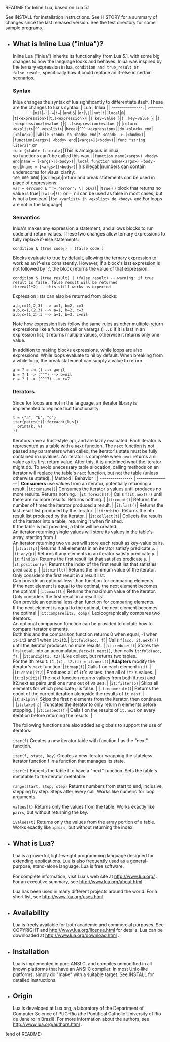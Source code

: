 README for Inline Lua, based on Lua 5.1

See INSTALL for installation instructions.
See HISTORY for a summary of changes since the last released version.
See the test directory for some sample programs.

* What is Inline Lua ("inlua")?
  ------------
  Inline Lua ("inlua") inherits its functionality from Lua 5.1, with some big changes to how the language looks and behaves.
  Inlua was inspired by the ternary expression in lua, `condition and true_result or false_result`, specifically how it could replace an if-else in certain scenarios.
  
  ### Syntax
  Inlua changes the syntax of lua significantly to differentiate itself.
  These are the changes to lua's syntax:
  | Lua              | Inlua            |
  | ---------------: | :--------------- |
  |`nil`|`~`|
  |`~=`|`!=`|
  |`and`|`&`|
  |`or`|`\|`|
  |`not`|`!`|
  |`local`|`@`|
  |`t[<expression>]`|`t.(<expression>)`|
  |`{ key=value }`|`{ .key=value }`|
  |`{ [<expression>]=value }`|`{ .(<expression)=value }`|
  |`return <explist>`|`^^ <explist>`|
  |`break`|`^^^ <expression>`|
  |`do <block> end`|`(<block>)`|
  |`while <cond> do <body> end`|`? <cond> -> (<body>)`|
  |`function(<args>) <body> end`|`[<args>](<body>)`|
  |`func "string literal"` or<br> `func {<table literal>}`|This is ambiguous in inlua,<br>so functions can't be called this way.|
  |`function name(<args>) <body> end`|`name = [<args>](<body>)`|
  |`local function name(<args>) <body> end`|`@name = [<args>](<body>)`|
  |(is illegal)|numbers can contain underscores for visual clarity:<br>`100_000_000`|
  |(is illegal)|return and break statements can be used in place of expressions:<br>`var = errcond & ^^~,"error"; \| okval`|
  |`true`|`()` block that returns no value is true|
  |`false`|`!()` or `~`, nil can be used as false in most cases, but is not a boolean|
  |`for <varlist> in <explist> do <body> end`|For loops are not in the language|

  ### Semantics
  Inlua's makes any expression a statement, and allows blocks to run code and return values.
  These two changes allow ternary expressions to fully replace if-else statements:
  ```
  condition & (true code;) | (false code;)
  ```
  Blocks evaluate to true by default, allowing the ternary expression to work as an if-else consistently.
  However, if a block's last expression is not followed by ';', the block returns the value of that expression:
  ```
  condition & (true_result) | (false_result) -- warning: if true result is false, false result will be returned
  three=(1+2) -- this still works as expected
  ```
  Expression lists can also be returned from blocks:
  ```
  a,b,c=(1,2,3) --> a=1, b=2, c=3
  a,b,c=1,(2,3) --> a=1, b=2, c=3
  a,b,c=(1,2),3 --> a=1, b=3, c=nil
  ```
  Note how expression lists follow the same rules as other multiple-return expressions like a function call or varargs (`...`):
  If it is last in an expression list, it returns multiple values, otherwise it returns only one value.

  In addition to making blocks expressions, while loops are also expressions.
  While loops evaluate to nil by default. When breaking from a while loop, the break statement can supply a value to return.
  ```
  a = ? ~ -> () --> a=nil
  b = ? 1 -> (^^^) --> b=nil
  c = ? 1 -> (^^^7) --> c=7
  ```

  ### Iterators
  Since for loops are not in the language, an iterator library is implemented to replace that functionality:
  ```
  t = {"a", "b", "c"}
  iter(pairs(t)):foreach([k,v](
    print(k, v)
  ))
  ```
  Iterators have a Rust-style api, and are lazily evaluated.
  Each iterator is represented as a table with a `next` function.
  The `next` function is not passed any parameters when called, the iterator's state must be fully contained in upvalues.
  An iterator is complete when `next` returns a nil value as its first return value. After this, it is undefined what the iterator might do.
  To avoid unecessary table allocation, calling methods on an iterator will replace the table's `next` function, but not the table (unless otherwise stated).
  | Method           | Behavior         |
  | ---------------- | ---------------- |
  **Consumers** use values from an iterator, potentially returning a result.
  |`it:consume()`| Consumes the iterator's values until produces no more results. Returns nothing. |
  |`it:foreach(f)`| Calls `f(it.next())` until there are no more results. Returns nothing. |
  |`it:count()`| Returns the number of times the iterator produced a result. |
  |`it:last()`| Returns the last result list produced by the iterator. |
  |`it:nth(n)`| Returns the nth result list produced by the iterator. |
  |`it:collect(t)`| Collects the results of the iterator into a table, returning it when finished.<br>If the table is not provided, a table will be created.<br>An iterator returning single values will store its values in the table's array, starting from 1.<br>An iterator returning two values will store each result as key-value pairs. |
  |`it:all(p)`| Returns if all elements in an iterator satisfy predicate `p`. |
  |`it:any(p)`| Returns if any elements in an iterator satisfy predicate `p`. |
  |`it:find(p)`| Returns the first result list that satisfies predicate `p`. |
  |`it:position(p)`| Returns the index of the first result list that satisfies predicate `p`. |
  |`it:min(lt)`| Returns the minimum value of the iterator. Only considers the first result in a result list.<br>Can provide an optional less-than function for comparing elements.<br>If the next element is equal to the optimal, the next element becomes the optimal.|
  |`it:max(lt)`| Returns the maximum value of the iterator. Only considers the first result in a result list.<br>Can provide an optional less-than function for comparing elements.<br>If the next element is equal to the optimal, the next element becomes the optimal.|
  |`it:compare(it2, comp)`| Lexicographically compares two iterators.<br>An optional comparison function can be provided to dictate how to compare iterator elements.<br>Both this and the comparison function returns 0 when equal, -1 when `it<it2` and 1 when `it>it2`.|
  |`it:fold(acc, f)`| Calls `f(acc, it.next())` until the iterator produces no more results. |
  |`it:reduce(f)`| Stores the first result into an accumulator, `@acc=it.next()`, then calls `it:fold(acc, f)`. |
  |`it:unzip(t1, t2)`| Like collect, but returns two tables.<br>For the ith result: `t1.(i), t2.(i) = it.next()`|
  **Adapters** modify the iterator's `next` function.
  |`it:map(f)`| Calls f on each element in `it`. |
  |`it:chain(it2)`| Produces all of `it`'s values, then all of `it2`'s values. |
  |`it:zip(it2)`| The next function returns values from both it.next and it2.next as pairs until one runs out of values. |
  |`it:filter(p)`| Skips all elements for which predicate `p` is false. |
  |`it:enumerate()`| Returns the count of the current iteration alongside the results of `it.next`. |
  |`it:skip(n)`| Skips the first n elements from the iterator, then continues. |
  |`it:take(n)`| Truncates the iterator to only return n elements before stopping. |
  |`it:inspect(f)`| Calls f on the results of `it.next` on every iteration before returning the results. |

  The following functions are also added as globals to support the use of iterators:

  `iter(f)` Creates a new iterator table with function f as the "next" function.

  `iter(f, state, key)` Creates a new iterator wrapping the stateless iterator function f in a function that manages its state.

  `iter(t)` Expects the table t to have a "next" function. Sets the table's metatable to the iterator metatable.

  `range(start, stop, step)` Returns numbers from start to end, inclusive, stepping by step. Steps after every call. Works like numeric for loop arguments.

  `values(t)` Returns only the values from the table. Works exactly like `pairs`, but without returning the key.

  `ivalues(t)` Returns only the values from the array portion of a table. Works exactly like `ipairs`, but without returning the index.

  

* What is Lua?
  ------------
  Lua is a powerful, light-weight programming language designed for extending
  applications. Lua is also frequently used as a general-purpose, stand-alone
  language. Lua is free software.

  For complete information, visit Lua's web site at http://www.lua.org/ .
  For an executive summary, see http://www.lua.org/about.html .

  Lua has been used in many different projects around the world.
  For a short list, see http://www.lua.org/uses.html .

* Availability
  ------------
  Lua is freely available for both academic and commercial purposes.
  See COPYRIGHT and http://www.lua.org/license.html for details.
  Lua can be downloaded at http://www.lua.org/download.html .

* Installation
  ------------
  Lua is implemented in pure ANSI C, and compiles unmodified in all known
  platforms that have an ANSI C compiler. In most Unix-like platforms, simply
  do "make" with a suitable target. See INSTALL for detailed instructions.

* Origin
  ------
  Lua is developed at Lua.org, a laboratory of the Department of Computer
  Science of PUC-Rio (the Pontifical Catholic University of Rio de Janeiro
  in Brazil).
  For more information about the authors, see http://www.lua.org/authors.html .

(end of README)
